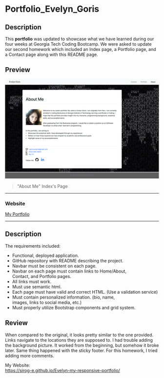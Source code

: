 # Portfolio_Evelyn_Goris

## Description



This **portfolio** was updated to showcase what we have learned during our four weeks at Georgia Tech Coding Bootcamp. 
We were asked to update our second homework which included an Index page, a Portfolio page, and a Contact page along with this README page.

## Preview

![Project Image](./content/images/Preview.png)

> "About Me" Index's Page

---

### Website

[My Portfolio](https://sirog-e.github.io/Evelyn-my-responsive-portfolio/)



---

## Description

The requirements included:
* Functional, deployed application.
* GitHub repository with README describing the project.
* Navbar must be consistent on each page.
* Navbar on each page must contain links to Home/About,    
  Contact, and Portfolio pages.
* All links must work.
* Must use semantic html.
* Each page must have valid and correct HTML. (Use a validation 
  service)
* Must contain personalized information. (bio, name,  
  images, links to social media, etc.)
* Must properly utilize Bootstrap components and grid system.

## Review

When compared to the original, it looks pretty similar to the one provided. Links navigate to the locations they are supposed to. I had trouble adding the background picture. It worked from the beginning, but somehow it broke later. Same thing happened with the sticky footer. For this homework, I tried adding more comments. 

My Website: <br> https://sirog-e.github.io/Evelyn-my-responsive-portfolio/